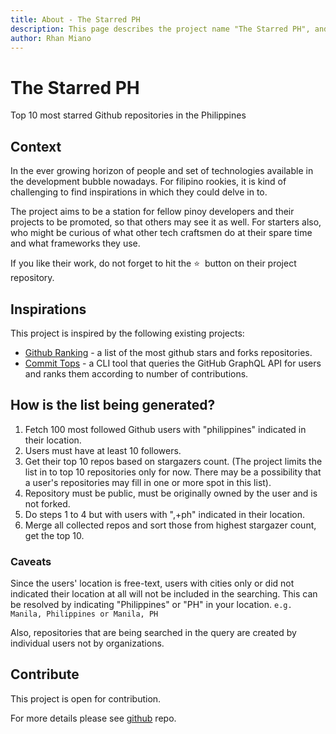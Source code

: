 ```yaml
---
title: About - The Starred PH
description: This page describes the project name "The Starred PH", and how it came to be.
author: Rhan Miano
---
```


# The Starred PH

Top 10 most starred Github repositories in the Philippines

## Context

In the ever growing horizon of people and set of technologies available in the development bubble nowadays. For filipino rookies, it is kind of challenging to find inspirations in which they could delve in to.

The project aims to be a station for fellow pinoy developers and their projects to be promoted, so that others may see it as well. For starters also, who might be curious of what other tech craftsmen do at their spare time and what frameworks they use.

If you like their work, do not forget to hit the ⭐ &nbsp;button on their project repository.
</span>

## Inspirations

This project is inspired by the following existing projects:

- [Github Ranking](https://github.com/EvanLi/Github-Ranking) - a list of the most github stars and forks repositories.
- [Commit Tops](https://github.com/lauripiispanen/most-active-github-users-counter) - a CLI tool that queries the GitHub GraphQL API for users and ranks them according to number of contributions.

## How is the list being generated?

1. Fetch 100 most followed Github users with "philippines" indicated in their location.
2. Users must have at least 10 followers.
3. Get their top 10 repos based on stargazers count. (The project limits the list in to top 10 repositories only for now. There may be a possibility that a user's repositories may fill in one or more spot in this list).
4. Repository must be public, must be originally owned by the user and is not forked.
5. Do steps 1 to 4 but with users with ",+ph" indicated in their location.
6. Merge all collected repos and sort those from highest stargazer count, get the top 10.

### Caveats

Since the users' location is free-text, users with cities only or did not indicated their location at all will not be included in the searching. This can be resolved by indicating "Philippines" or "PH" in your location. `e.g. Manila, Philippines or Manila, PH`

Also, repositories that are being searched in the query are created by individual users not by organizations.

## Contribute

This project is open for contribution.

For more details please see [github](https://github.com/rhanmiano/the-starred-ph) repo.
